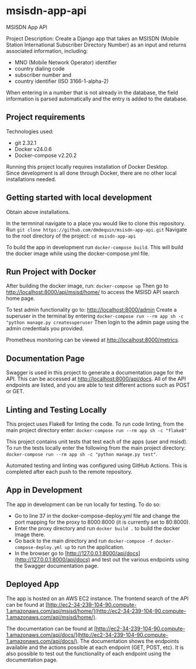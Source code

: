 # msisdn-app-api
MSISDN App API

Project Description:  Create a Django app that takes an MSISDN (Mobile Station International Subscriber Directory Number) as an input and returns associated information, including:
- MNO (Mobile Network Operator) identifier
- country dialing code
- subscriber number and
- country identifier (ISO 3166-1-alpha-2)

When entering in a number that is not already in the database, the field information is parsed automatically and the entry is added to the database.


## Project requirements
Technologies used:
- git 2.32.1
- Docker v24.0.6
- Docker-compose v2.20.2

Running this project locally requires installation of Docker Desktop.</br>
Since development is all done through Docker, there are no other local installations needed.

## Getting started with local development
Obtain above installations.

In the termninal navigate to a place you would like to clone this repository.
Run ```git clone https://github.com/dmdequin/msisdn-app-api.git```
Navigate to the root directory of the project: ```cd msisdn-app-api```

To build the app in development run ```docker-compose build```. This will build the docker image while using the docker-compose.yml file.

## Run Project with Docker
After building the docker image, run: ```docker-compose up```
Then go to [http://localhost:8000/api/msisd/home/](http://localhost:8000/api/msisd/home/) to access the MSISD API search home page.

To test admin functionality go to: [http://localhost:8000/admin](http://localhost:8000/admin)
Create a superuser in the terminal by entering ```docker-compose run --rm app sh -c "python manage.py createsuperuser```
Then login to the admin page using the admin credentials you provided.

Prometheus monitoring can be viewed at [http://localhost:8000/metrics](http://localhost:8000/metrics).

## Documentation Page
Swagger is used in this project to generate a documentation page for the API. This can be accessed at [http://localhost:8000/api/docs](http://localhost:8000/api/docs). All of the API endpoints are listed, and you are able to test different actions such as POST or GET.

## Linting and Testing Locally

This project uses Flake8 for linting the code. To run code linting, from the main project directory enter: ```docker-compose run --rm app sh -c "flake8"```

This project contains unit tests that test each of the apps (user and msisd). To run the tests locally enter the following from the main project directory: ```docker-compose run --rm app sh -c "python manage.py test"```.

Automated testing and linting was configured using GitHub Actions. This is completed after each push to the remote repository.

## App in Development

The app in development can be run locally for testing. To do so:
- Go to line 37 in the docker-compose-deploy.yml file and change the port mapping for the proxy to 8000:8000 (it is currently set to 80:8000).
- Enter the proxy directory and run ```docker build .``` to build the docker image there.
- Go back to the main directory and run ```docker-compose -f docker-compose-deploy.yml up``` to run the application.
- In the browser go to [http://127.0.0.1:8000/api/docs](http://127.0.0.1:8000/api/docs) and test out the various endpoints using the Swagger documentation page.


## Deployed App

The app is hosted on an AWS EC2 instance. The frontend search of the API can be found at [http://ec2-34-239-104-90.compute-1.amazonaws.com/api/msisd/home/](http://ec2-34-239-104-90.compute-1.amazonaws.com/api/msisd/home/).

The documentation can be found at [http://ec2-34-239-104-90.compute-1.amazonaws.com/api/docs/](http://ec2-34-239-104-90.compute-1.amazonaws.com/api/docs/). The documentation shows the endpoints available and the actions possible at each endpoint (GET, POST, etc). It is also possible to test out the functionality of each endpoint using the documentation page.
